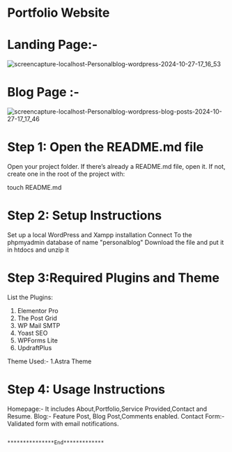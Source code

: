 # Portfolio Website
# Landing Page:-
![screencapture-localhost-Personalblog-wordpress-2024-10-27-17_16_53](https://github.com/user-attachments/assets/1648e2a5-7102-482f-b777-7be38c9d234a)


# Blog Page :-
![screencapture-localhost-Personalblog-wordpress-blog-posts-2024-10-27-17_17_46](https://github.com/user-attachments/assets/3cfaf532-b559-4bc4-abcb-b46072622a32)


# Step 1: Open the README.md file
Open your project folder.
If there’s already a README.md file, open it. If not, create one in the root of the project with:

touch README.md


# Step 2: Setup Instructions
Set up a local WordPress and Xampp installation
Connect To the phpmyadmin database of name "personalblog"
Download the file and put it in htdocs and unzip it

# Step 3:Required Plugins and Theme
List the Plugins: 
1. Elementor Pro
2. The Post Grid
3. WP Mail SMTP
4. Yoast SEO
5. WPForms Lite
6. UpdraftPlus

Theme Used:-
1.Astra Theme

# Step 4: Usage Instructions
Homepage:- It includes About,Portfolio,Service Provided,Contact and Resume.
Blog:- Feature Post, Blog Post,Comments enabled.
Contact Form:- Validated form with email notifications.

                                                                                      ***************End*************






